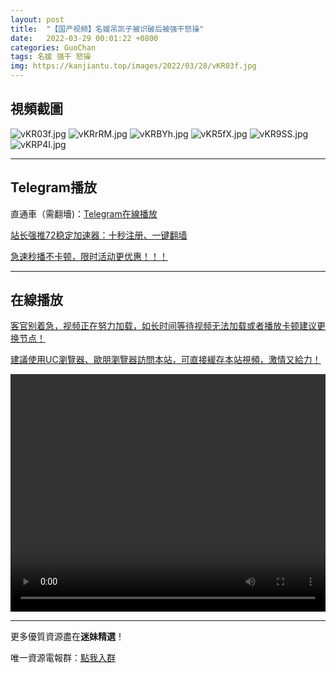 ```yaml
---
layout: post
title:  "【国产视频】名媛吊凯子被识破后被强干怒操"
date:   2022-03-29 00:01:22 +0800
categories: GuoChan
tags: 名媛 强干 怒操
img: https://kanjiantu.top/images/2022/03/28/vKR03f.jpg
---
```



## 視頻截圖

![vKR03f.jpg](https://kanjiantu.top/images/2022/03/28/vKR03f.jpg)
![vKRrRM.jpg](https://kanjiantu.top/images/2022/03/28/vKRrRM.jpg)
![vKRBYh.jpg](https://kanjiantu.top/images/2022/03/28/vKRBYh.jpg)
![vKR5fX.jpg](https://kanjiantu.top/images/2022/03/28/vKR5fX.jpg)
![vKR9SS.jpg](https://kanjiantu.top/images/2022/03/28/vKR9SS.jpg)
![vKRP4I.jpg](https://kanjiantu.top/images/2022/03/28/vKRP4I.jpg)

* * *
## Telegram播放

直通車（需翻墻)：[Telegram在線播放](https://t.me/mimeijingxuan/261)

<u>站长强推72稳定加速器：[十秒注册、一键翻墙](https://www.mimei.blog/skip/vpn.html) </u>


<u>急速秒播不卡顿，限时活动更优惠！！！</u>
* * *
## 在線播放
<u>客官别着急，视频正在努力加载，如长时间等待视频无法加载或者播放卡顿建议更换节点！</u>

<u>建議使用UC瀏覽器、歐朋瀏覽器訪問本站，可直接緩存本站視頻，激情又給力！</u>
<center><video src="https://cdn.publer.io/uploads/videos/623f3604db27975cf785e24d/5b7ce3d9639e8d6d39c25d11d5b165f8.mp4" width="100%" height="380px" controls="controls"></video></center>


* * *
更多優質資源盡在**迷妹精選**！

唯一資源電報群：[點我入群](https://t.me/mimeijingxuan)


